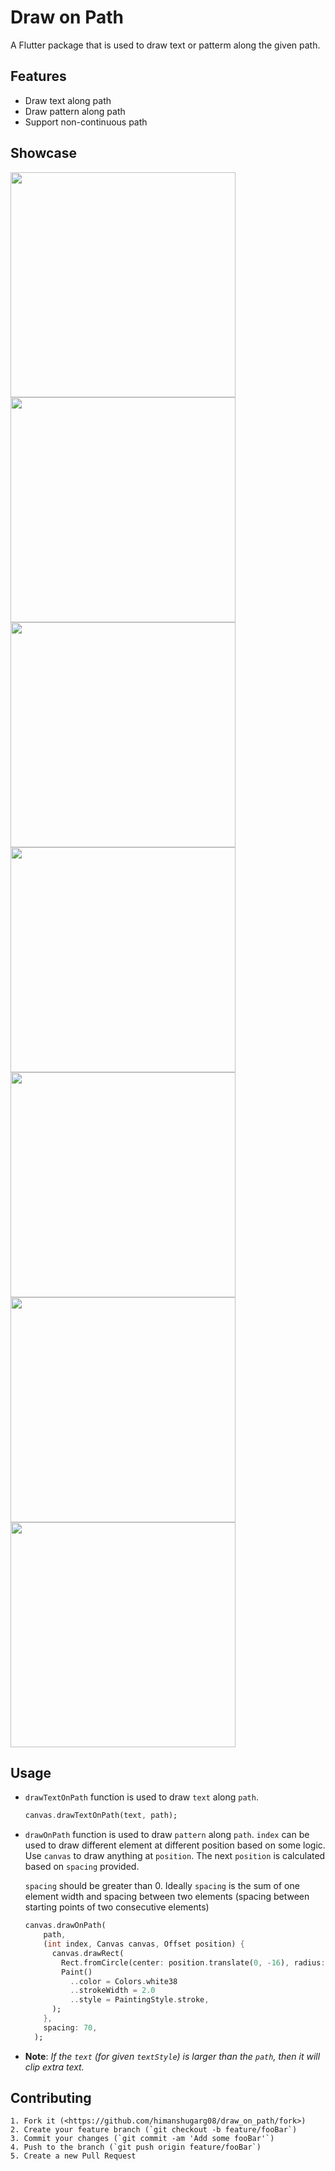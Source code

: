 
# Draw on Path

A Flutter package that is used to draw text or patterm along the given path.

## Features

- Draw text along path
- Draw pattern along path
- Support non-continuous path

## Showcase

<img src="./gifs/1.gif" width="360"> <img src="./gifs/2.gif" width="360"> <img src="./gifs/3.gif" width="360"> <img src="./gifs/4.gif" width="360"> <img src="./gifs/5.gif" width="360"> <img src="./gifs/6.gif" width="360"> <img src="./gifs/7.gif" width="360">

## Usage

* `drawTextOnPath` function is used to draw `text` along `path`.

    ```dart
    canvas.drawTextOnPath(text, path);
    ```

* `drawOnPath` function is used to draw `pattern` along `path`. `index` can be used to draw different element at different position based on some logic. Use `canvas` to draw anything at `position`. The next `position` is calculated based on `spacing` provided. 

  `spacing` should be greater than 0. Ideally `spacing` is the sum of one element width and spacing between two elements (spacing between starting points of two consecutive elements)

    ```dart
    canvas.drawOnPath(
        path,
        (int index, Canvas canvas, Offset position) {
          canvas.drawRect(
            Rect.fromCircle(center: position.translate(0, -16), radius: 16),
            Paint()
              ..color = Colors.white38
              ..strokeWidth = 2.0
              ..style = PaintingStyle.stroke,
          );
        },
        spacing: 70,
      );
    ```

- **Note**: *If the `text` (for given `textStyle`) is larger than the `path`, then it will clip extra text.*

## Contributing

    1. Fork it (<https://github.com/himanshugarg08/draw_on_path/fork>)
    2. Create your feature branch (`git checkout -b feature/fooBar`)
    3. Commit your changes (`git commit -am 'Add some fooBar'`)
    4. Push to the branch (`git push origin feature/fooBar`)
    5. Create a new Pull Request
